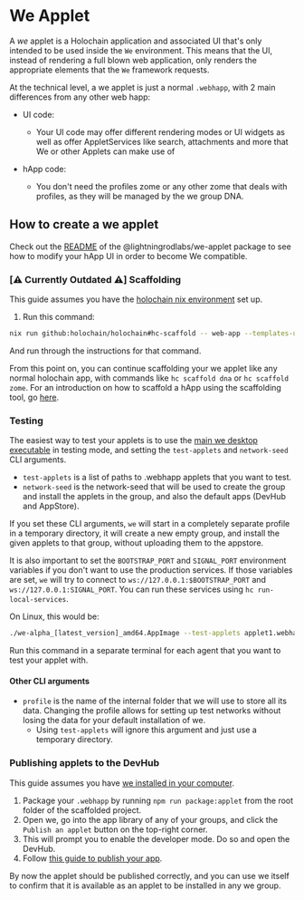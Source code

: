 # We Applet

A *we* applet is a Holochain application and associated UI that's only intended to be used inside the `We` environment. This means that the UI, instead of rendering a full blown web application, only renders the appropriate elements that the `We` framework requests.

At the technical level, a we applet is just a normal `.webhapp`, with 2 main differences from any other web happ:

- UI code:
  - Your UI code may offer different rendering modes or UI widgets as well as offer AppletServices like search, attachments and more that We or other Applets can make use of

- hApp code:
  - You don't need the profiles zome or any other zome that deals with profiles, as they will be managed by the we group DNA.

##  How to create a we applet

Check out the [README](../ui/libs/we-applet/README.md) of the @lightningrodlabs/we-applet package to see how to modify your hApp UI in order to become We compatible.

### [⚠️ Currently Outdated ⚠️] Scaffolding

This guide assumes you have the [holochain nix environment](https://developer.holochain.org/quick-start/) set up.

1. Run this command:

```bash
nix run github:holochain/holochain#hc-scaffold -- web-app --templates-url https://github.com/lightningrodlabs/we
```

And run through the instructions for that command.

From this point on, you can continue scaffolding your we applet like any normal holochain app, with commands like `hc scaffold dna` or `hc scaffold zome`. For an introduction on how to scaffold a hApp using the scaffolding tool, go [here](https://developer.holochain.org/get-building/).

### Testing

The easiest way to test your applets is to use the [main we desktop executable](https://github.com/lightningrodlabs/we/releases) in testing mode, and setting the `test-applets` and `network-seed` CLI arguments.

- `test-applets` is a list of paths to .webhapp applets that you want to test.
- `network-seed` is the network-seed that will be used to create the group and install the applets in the group, and also the default apps (DevHub and AppStore).

If you set these CLI arguments, `we` will start in a completely separate profile in a temporary directory, it will create a new empty group, and install the given applets to that group, without uploading them to the appstore.

It is also important to set the `BOOTSTRAP_PORT` and `SIGNAL_PORT` environment variables if you don't want to use the production services. If those variables are set, `we` will try to connect to `ws://127.0.0.1:$BOOTSTRAP_PORT` and `ws://127.0.0.1:SIGNAL_PORT`. You can run these services using `hc run-local-services`.

On Linux, this would be:

```bash
./we-alpha_[latest_version]_amd64.AppImage --test-applets applet1.webhapp applet2.webhapp --network-seed test
```

Run this command in a separate terminal for each agent that you want to test your applet with.

#### Other CLI arguments

- `profile` is the name of the internal folder that we will use to store all its data. Changing the profile allows for setting up test networks without losing the data for your default installation of we.
  - Using `test-applets` will ignore this argument and just use a temporary directory.

### Publishing applets to the DevHub

This guide assumes you have [we installed in your computer](https://github.com/lightningrodlabs/we/releases).

1. Package your `.webhapp` by running `npm run package:applet` from the root folder of the scaffolded project.
2. Open we, go into the app library of any of your groups, and click the `Publish an applet` button on the top-right corner.
3. This will prompt you to enable the developer mode. Do so and open the DevHub.
4. Follow [this guide to publish your app](https://github.com/holochain/launcher#publishing-and-updating-an-app-in-the-app-store).

By now the applet should be published correctly, and you can use we itself to confirm that it is available as an applet to be installed in any we group.
